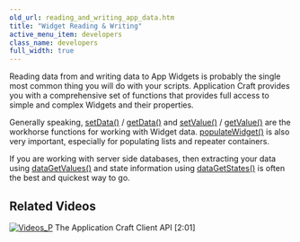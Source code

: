 ```yaml
---
old_url: reading_and_writing_app_data.htm
title: "Widget Reading & Writing"
active_menu_item: developers
class_name: developers
full_width: true
---
```



Reading data from and writing data to App Widgets is probably the single most common thing you will do with your scripts. Application Craft provides you with a comprehensive set of functions that provides full access to simple and complex Widgets and their properties.

Generally speaking, [setData()](/developers/documentation/scripting-apis/client-api/widget-data-state-manipulation/setdata) / [getData()](/developers/documentation/scripting-apis/client-api/widget-data-state-manipulation/getdata) and [setValue()](/developers/documentation/scripting-apis/client-api/widget-data-state-manipulation/refsetvalue) / [getValue()](/developers/documentation/scripting-apis/client-api/widget-data-state-manipulation/refgetvalue) are the workhorse functions for working with Widget data. [populateWidget()](/developers/documentation/scripting-apis/client-api/widget-data-state-manipulation/populatewidget/) is also very important, especially for populating lists and repeater containers.

If you are working with server side databases, then extracting your data using [dataGetValues()](/developers/documentation/scripting-apis/client-api/widget-data-state-manipulation/datagetvalues) and state information using [dataGetStates()](/developers/documentation/scripting-apis/client-api/widget-data-state-manipulation/datagetstates) is often the best and quickest way to go.

## Related Videos

[![Videos\_P](/img/docs/videos_p.png)](http://www.youtube.com/v/1UIHv__i3uI?autoplay=1&hd=1&fs=1&showsearch=0&rel=0&) The Application Craft Client API [2:01]

